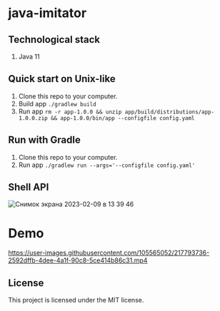 # java-imitator


## Technological stack

1. Java 11


## Quick start on Unix-like

1. Clone this repo to your computer.
2. Build app `./gradlew build`
3. Run app `rm -r app-1.0.0 && unzip app/build/distributions/app-1.0.0.zip && app-1.0.0/bin/app --configfile config.yaml`


## Run with Gradle
1. Clone this repo to your computer.
2. Run app `./gradlew run --args='--configfile config.yaml'`


## Shell API
![Снимок экрана 2023-02-09 в 13 39 46](https://user-images.githubusercontent.com/105565052/217793504-d8050bf9-f7a6-47d2-b570-05b611518eb9.png)


# Demo
https://user-images.githubusercontent.com/105565052/217793736-2592dffb-4dee-4a1f-90c8-5ce414b86c31.mp4


## License

This project is licensed under the MIT license.

